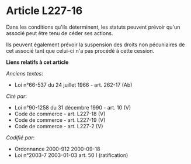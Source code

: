 # Article L227-16

Dans les conditions qu'ils déterminent, les statuts peuvent prévoir qu'un associé peut être tenu de céder ses actions.

Ils peuvent également prévoir la suspension des droits non pécuniaires de cet associé tant que celui-ci n'a pas procédé à
cette cession.

**Liens relatifs à cet article**

_Anciens textes_:

  - Loi n°66-537 du 24 juillet 1966 - art. 262-17 (Ab)

_Cité par_:

  - Loi n°90-1258 du 31 décembre 1990 - art. 10 (V)
  - Code de commerce - art. L227-18 (V)
  - Code de commerce - art. L227-19 (V)
  - Code de commerce - art. L227-2 (V)

_Codifié par_:

  - Ordonnance 2000-912 2000-09-18
  - Loi n°2003-7 2003-01-03 art. 50 I (ratification)
